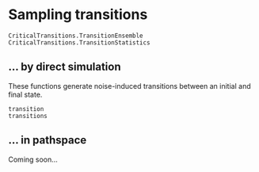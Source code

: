 # Sampling transitions

```@docs
CriticalTransitions.TransitionEnsemble
CriticalTransitions.TransitionStatistics
```

## ... by direct simulation
These functions generate noise-induced transitions between an initial and final state.

```@docs
transition
transitions
```

## ... in pathspace

Coming soon...